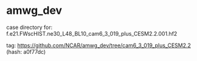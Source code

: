 # amwg_dev

case directory for: f.e21.FWscHIST.ne30_L48_BL10_cam6_3_019_plus_CESM2.2.001.hf2

tag: https://github.com/NCAR/amwg_dev/tree/cam6_3_019_plus_CESM2.2 (hash: a0f77dc)

